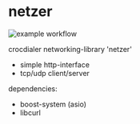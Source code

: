 # netzer

![example workflow](https://github.com/crocdialer/netzer/actions/workflows/cmake.yml/badge.svg)

crocdialer networking-library 'netzer' 

- simple http-interface 
- tcp/udp client/server

dependencies:
- boost-system (asio)
- libcurl  
